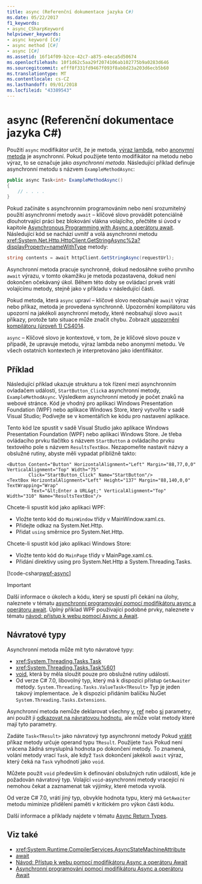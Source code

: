 ```yaml
---
title: async (Referenční dokumentace jazyka C#)
ms.date: 05/22/2017
f1_keywords:
- async_CSharpKeyword
helpviewer_keywords:
- async keyword [C#]
- async method [C#]
- async [C#]
ms.assetid: 16f14f09-b2ce-42c7-a875-e4eca5d50674
ms.openlocfilehash: 10f1d62c5aa29f2074106ab102775b9a0283d646
ms.sourcegitcommit: efff8f331fd9467f093f8ab8d23a203d6ecb5b60
ms.translationtype: MT
ms.contentlocale: cs-CZ
ms.lasthandoff: 09/01/2018
ms.locfileid: "43389543"
---
```

# <a name="async-c-reference"></a>async (Referenční dokumentace jazyka C#)
Použití `async` modifikátor určit, že je metoda, [výraz lambda](../../../csharp/programming-guide/statements-expressions-operators/lambda-expressions.md), nebo [anonymní metoda](../../../csharp/programming-guide/statements-expressions-operators/anonymous-methods.md) je asynchronní. Pokud použijete tento modifikátor na metodu nebo výraz, to se označuje jako *asynchronní metoda*. Následující příklad definuje asynchronní metodu s názvem `ExampleMethodAsync`: 
  
```csharp  
public async Task<int> ExampleMethodAsync()  
{  
    // . . . .  
}  
```  
 
Pokud začínáte s asynchronním programováním nebo není srozumitelný použití asynchronní metody `await` – klíčové slovo provádět potenciálně dlouhotrvající práci bez blokování vlákna volajícího, přečtěte si úvod v kapitole [Asynchronous Programming with Async a operátoru await](../../../csharp/programming-guide/concepts/async/index.md). Následující kód se nachází uvnitř a volá asynchronní metodu <xref:System.Net.Http.HttpClient.GetStringAsync%2a?displayProperty=nameWithType> metody: 
  
```csharp  
string contents = await httpClient.GetStringAsync(requestUrl);  
```  
  
Asynchronní metoda pracuje synchronně, dokud nedosáhne svého prvního `await` výrazu, v tomto okamžiku je metoda pozastavena, dokud není dokončen očekávaný úkol. Během této doby se ovládací prvek vrátí volajícímu metody, stejně jako v příkladu v následující části.  
  
Pokud metoda, která `async` upraví – klíčové slovo neobsahuje `await` výraz nebo příkaz, metoda je provedena synchronně. Upozornění kompilátoru vás upozorní na jakékoli asynchronní metody, které neobsahují slovo `await` příkazy, protože tato situace může značit chybu. Zobrazit [upozornění kompilátoru (úroveň 1) CS4014](../../../csharp/language-reference/compiler-messages/cs4014.md).  
  
 `async` – Klíčové slovo je kontextové, v tom, že je klíčové slovo pouze v případě, že upravuje metodu, výraz lambda nebo anonymní metodu. Ve všech ostatních kontextech je interpretováno jako identifikátor.  
  
## <a name="example"></a>Příklad  
Následující příklad ukazuje strukturu a tok řízení mezi asynchronním ovladačem událostí, `StartButton_Click`a asynchronní metody, `ExampleMethodAsync`. Výsledkem asynchronní metody je počet znaků na webové stránce. Kód je vhodný pro aplikaci Windows Presentation Foundation (WPF) nebo aplikace Windows Store, který vytvoříte v sadě Visual Studio; Podívejte se v komentářích ke kódu pro nastavení aplikace.  

Tento kód lze spustit v sadě Visual Studio jako aplikace Windows Presentation Foundation (WPF) nebo aplikaci Windows Store. Je třeba ovládacího prvku tlačítko s názvem `StartButton` a ovládacího prvku textového pole s názvem `ResultsTextBox`. Nezapomeňte nastavit názvy a obslužné rutiny, abyste měli vypadat přibližně takto:  

```xaml
<Button Content="Button" HorizontalAlignment="Left" Margin="88,77,0,0" VerticalAlignment="Top" Width="75"  
        Click="StartButton_Click" Name="StartButton"/>  
<TextBox HorizontalAlignment="Left" Height="137" Margin="88,140,0,0" TextWrapping="Wrap"   
         Text="&lt;Enter a URL&gt;" VerticalAlignment="Top" Width="310" Name="ResultsTextBox"/>  
```
  
Chcete-li spustit kód jako aplikaci WPF:  

- Vložte tento kód do `MainWindow` třídy v MainWindow.xaml.cs.  
- Přidejte odkaz na System.Net.Http.  
- Přidat `using` směrnice pro System.Net.Http.  
  
Chcete-li spustit kód jako aplikaci Windows Store:  
- Vložte tento kód do `MainPage` třídy v MainPage.xaml.cs.  
- Přidání direktivy using pro System.Net.Http a System.Threading.Tasks.  
  
[!code-csharp[wpf-async](../../../../samples/snippets/csharp/language-reference/keywords/async/wpf/mainwindow.xaml.cs#1)]
  
> [!IMPORTANT]
>  Další informace o úkolech a kódu, který se spustí při čekání na úlohy, naleznete v tématu [asynchronní programování pomocí modifikátoru async a operátoru await](../../../csharp/programming-guide/concepts/async/index.md). Úplný příklad WPF používající podobné prvky, naleznete v tématu [návod: přístup k webu pomocí Async a Await](../../../csharp/programming-guide/concepts/async/walkthrough-accessing-the-web-by-using-async-and-await.md).  
  
## <a name="return-types"></a>Návratové typy  
Asynchronní metoda může mít tyto návratové typy:

- <xref:System.Threading.Tasks.Task>
- <xref:System.Threading.Tasks.Task%601>
- [void](../../../csharp/language-reference/keywords/void.md), která by měla sloužit pouze pro obslužné rutiny událostí.
- Od verze C# 7.0, libovolný typ, který má k dispozici přístup `GetAwaiter` metody. `System.Threading.Tasks.ValueTask<TResult>` Typ je jeden takový implementace. Je k dispozici přidáním balíčku NuGet `System.Threading.Tasks.Extensions`. 

Asynchronní metoda nemůže deklarovat všechny [v](../../../csharp/language-reference/keywords/in-parameter-modifier.md), [ref](../../../csharp/language-reference/keywords/ref.md) nebo [si](../../../csharp/language-reference/keywords/out-parameter-modifier.md) parametry, ani použít ji [odkazovat na návratovou hodnotu](../../programming-guide/classes-and-structs/ref-returns.md), ale může volat metody které mají tyto parametry.  
  
Zadáte `Task<TResult>` jako návratový typ asynchronní metody Pokud [vrátit](../../../csharp/language-reference/keywords/return.md) příkaz metody určuje operand typu `TResult`. Použijete `Task` Pokud není vrácena žádná smysluplná hodnota po dokončení metody. To znamená, volání metody vrací `Task`, ale když `Task` dokončení jakékoli `await` výraz, který čeká na `Task` vyhodnotí jako `void`.  
  
Můžete použít `void` především k definování obslužných rutin událostí, kde je požadován návratový typ. Volající `void`-asynchronní metody vracející ni nemohou čekat a zaznamenat tak výjimky, které metoda vyvolá.  

Od verze C# 7.0, vrátí jiný typ, obvykle hodnota typu, který má `GetAwaiter` metodu miminize přidělení paměti v kritickém pro výkon části kódu. 

Další informace a příklady najdete v tématu [Async Return Types](../../../csharp/programming-guide/concepts/async/async-return-types.md).  
  
## <a name="see-also"></a>Viz také

- <xref:System.Runtime.CompilerServices.AsyncStateMachineAttribute>  
- [await](../../../csharp/language-reference/keywords/await.md)  
- [Návod: Přístup k webu pomocí modifikátoru Async a operátoru Await](../../../csharp/programming-guide/concepts/async/walkthrough-accessing-the-web-by-using-async-and-await.md)  
- [Asynchronní programování pomocí modifikátoru Async a operátoru Await](../../../csharp/programming-guide/concepts/async/index.md)
